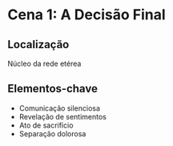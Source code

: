# Cena 1: A Decisão Final

## Localização
Núcleo da rede etérea

## Elementos-chave
- Comunicação silenciosa
- Revelação de sentimentos
- Ato de sacrifício
- Separação dolorosa
